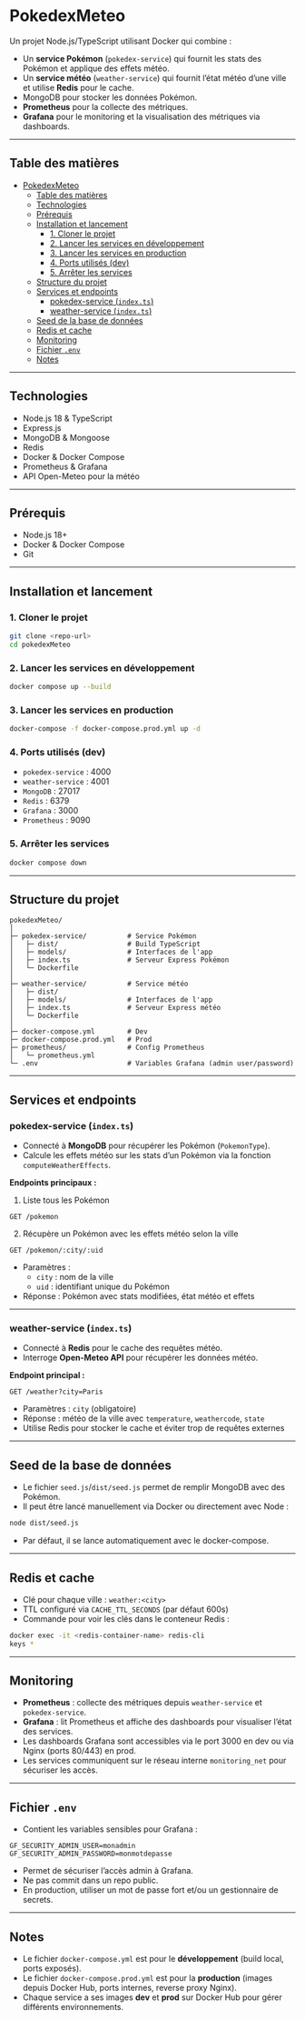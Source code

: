 # PokedexMeteo

Un projet Node.js/TypeScript utilisant Docker qui combine :

- Un **service Pokémon** (`pokedex-service`) qui fournit les stats des Pokémon et applique des effets météo.
- Un **service météo** (`weather-service`) qui fournit l’état météo d’une ville et utilise **Redis** pour le cache.
- MongoDB pour stocker les données Pokémon.
- **Prometheus** pour la collecte des métriques.
- **Grafana** pour le monitoring et la visualisation des métriques via dashboards.

---

## Table des matières

- [PokedexMeteo](#pokedexmeteo)
  - [Table des matières](#table-des-matières)
  - [Technologies](#technologies)
  - [Prérequis](#prérequis)
  - [Installation et lancement](#installation-et-lancement)
    - [1. Cloner le projet](#1-cloner-le-projet)
    - [2. Lancer les services en développement](#2-lancer-les-services-en-développement)
    - [3. Lancer les services en production](#3-lancer-les-services-en-production)
    - [4. Ports utilisés (dev)](#4-ports-utilisés-dev)
    - [5. Arrêter les services](#5-arrêter-les-services)
  - [Structure du projet](#structure-du-projet)
  - [Services et endpoints](#services-et-endpoints)
    - [pokedex-service (`index.ts`)](#pokedex-service-indexts)
    - [weather-service (`index.ts`)](#weather-service-indexts)
  - [Seed de la base de données](#seed-de-la-base-de-données)
  - [Redis et cache](#redis-et-cache)
  - [Monitoring](#monitoring)
  - [Fichier `.env`](#fichier-env)
  - [Notes](#notes)

---

## Technologies

- Node.js 18 & TypeScript
- Express.js
- MongoDB & Mongoose
- Redis
- Docker & Docker Compose
- Prometheus & Grafana
- API Open-Meteo pour la météo

---

## Prérequis

- Node.js 18+
- Docker & Docker Compose
- Git

---

## Installation et lancement

### 1. Cloner le projet
```bash
git clone <repo-url>
cd pokedexMeteo
```

### 2. Lancer les services en développement
```bash
docker compose up --build
```

### 3. Lancer les services en production
```bash
docker-compose -f docker-compose.prod.yml up -d
```

### 4. Ports utilisés (dev)
- `pokedex-service` : 4000
- `weather-service` : 4001
- `MongoDB` : 27017
- `Redis` : 6379
- `Grafana` : 3000
- `Prometheus` : 9090

### 5. Arrêter les services
```bash
docker compose down
```

---

## Structure du projet

```
pokedexMeteo/
│
├─ pokedex-service/          # Service Pokémon
│   ├─ dist/                 # Build TypeScript
│   ├─ models/               # Interfaces de l'app
│   ├─ index.ts              # Serveur Express Pokémon
│   └─ Dockerfile
│
├─ weather-service/          # Service météo
│   ├─ dist/
│   ├─ models/               # Interfaces de l'app
│   ├─ index.ts              # Serveur Express météo
│   └─ Dockerfile
│
├─ docker-compose.yml        # Dev
├─ docker-compose.prod.yml   # Prod
├─ prometheus/               # Config Prometheus
│   └─ prometheus.yml
└─ .env                      # Variables Grafana (admin user/password)
```

---

## Services et endpoints

### pokedex-service (`index.ts`)

- Connecté à **MongoDB** pour récupérer les Pokémon (`PokemonType`).
- Calcule les effets météo sur les stats d’un Pokémon via la fonction `computeWeatherEffects`.

**Endpoints principaux :**

1. Liste tous les Pokémon
```http
GET /pokemon
```

2. Récupère un Pokémon avec les effets météo selon la ville
```http
GET /pokemon/:city/:uid
```
- Paramètres :
  - `city` : nom de la ville
  - `uid` : identifiant unique du Pokémon
- Réponse : Pokémon avec stats modifiées, état météo et effets

---

### weather-service (`index.ts`)

- Connecté à **Redis** pour le cache des requêtes météo.
- Interroge **Open-Meteo API** pour récupérer les données météo.

**Endpoint principal :**
```http
GET /weather?city=Paris
```
- Paramètres : `city` (obligatoire)
- Réponse : météo de la ville avec `temperature`, `weathercode`, `state`
- Utilise Redis pour stocker le cache et éviter trop de requêtes externes

---

## Seed de la base de données

- Le fichier `seed.js`/`dist/seed.js` permet de remplir MongoDB avec des Pokémon.
- Il peut être lancé manuellement via Docker ou directement avec Node :
```bash
node dist/seed.js
```
- Par défaut, il se lance automatiquement avec le docker-compose.

---

## Redis et cache

- Clé pour chaque ville : `weather:<city>`
- TTL configuré via `CACHE_TTL_SECONDS` (par défaut 600s)
- Commande pour voir les clés dans le conteneur Redis :
```bash
docker exec -it <redis-container-name> redis-cli
keys *
```

---

## Monitoring

- **Prometheus** : collecte des métriques depuis `weather-service` et `pokedex-service`.  
- **Grafana** : lit Prometheus et affiche des dashboards pour visualiser l’état des services.  
- Les dashboards Grafana sont accessibles via le port 3000 en dev ou via Nginx (ports 80/443) en prod.  
- Les services communiquent sur le réseau interne `monitoring_net` pour sécuriser les accès.

---

## Fichier `.env`

- Contient les variables sensibles pour Grafana :
```env
GF_SECURITY_ADMIN_USER=monadmin
GF_SECURITY_ADMIN_PASSWORD=monmotdepasse
```
- Permet de sécuriser l’accès admin à Grafana.
- Ne pas commit dans un repo public.
- En production, utiliser un mot de passe fort et/ou un gestionnaire de secrets.

---

## Notes

- Le fichier `docker-compose.yml` est pour le **développement** (build local, ports exposés).  
- Le fichier `docker-compose.prod.yml` est pour la **production** (images depuis Docker Hub, ports internes, reverse proxy Nginx).  
- Chaque service a ses images **dev** et **prod** sur Docker Hub pour gérer différents environnements.
